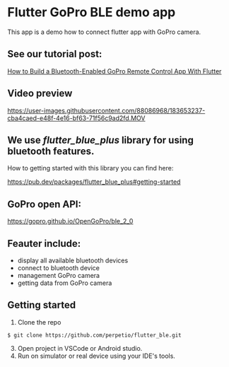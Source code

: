 # Flutter GoPro BLE demo app

This app is a demo how to connect flutter app with GoPro camera. 

## See our tutorial post:

[How to Build a Bluetooth-Enabled GoPro Remote Control App With Flutter](https://perpet.io/blog/how-to-build-a-bluetooth-enabled-gopro-remote-control-app-with-flutter/)


## Video preview

https://user-images.githubusercontent.com/88086968/183653237-cba4caed-e48f-4e16-bf63-71f56c9ad2fd.MOV


## We use *flutter_blue_plus* library for using bluetooth features. 

How to getting started with this library you can find here:

<https://pub.dev/packages/flutter_blue_plus#getting-started>

## GoPro open API:

<https://gopro.github.io/OpenGoPro/ble_2_0>

## Feauter include:

* display all available bluetooth devices
* connect to bluetooth device
* management GoPro camera
* getting data from GoPro camera


## Getting started

1. Clone the repo
```
$ git clone https://github.com/perpetio/flutter_ble.git
```
3. Open project in VSCode or Android studio.
4. Run on simulator or real device using your IDE's tools.
